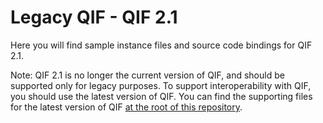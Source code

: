 # Legacy QIF - QIF 2.1

Here you will find sample instance files and source code bindings for QIF 2.1. 

Note: QIF 2.1 is no longer the current version of QIF, and should be supported only for legacy purposes. To support interoperability with QIF, you should use the latest version of QIF. You can find the supporting files for the latest version of QIF [at the root of this repository](https://github.com/QualityInformationFramework/qif-community). 
